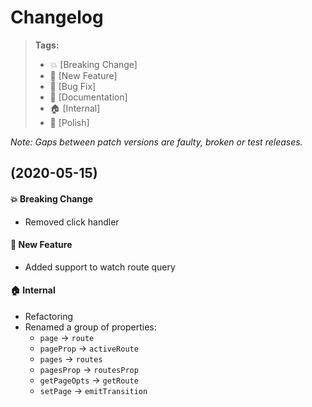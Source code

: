 Changelog
=========

> **Tags:**
> - :boom:       [Breaking Change]
> - :rocket:     [New Feature]
> - :bug:        [Bug Fix]
> - :memo:       [Documentation]
> - :house:      [Internal]
> - :nail_care:  [Polish]

_Note: Gaps between patch versions are faulty, broken or test releases._

## (2020-05-15)

#### :boom: Breaking Change

* Removed click handler

#### :rocket: New Feature

* Added support to watch route query

#### :house: Internal

* Refactoring
* Renamed a group of properties:
  * `page` -> `route`
  * `pageProp` -> `activeRoute`
  * `pages` -> `routes`
  * `pagesProp` -> `routesProp`
  * `getPageOpts` -> `getRoute`
  * `setPage` -> `emitTransition`
